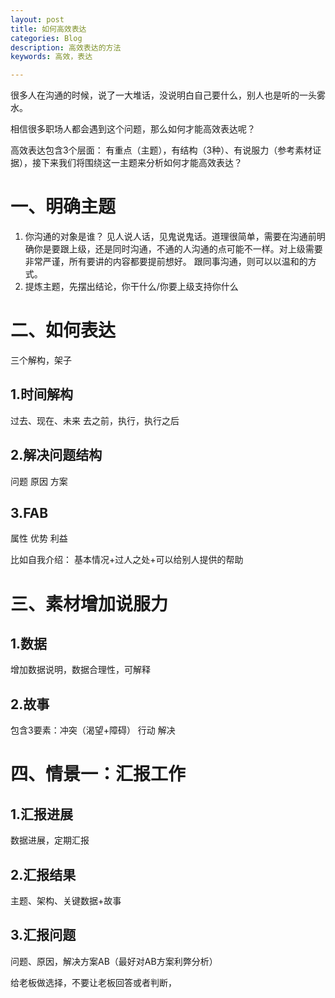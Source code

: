 ```yaml
---
layout: post
title: 如何高效表达
categories: Blog
description: 高效表达的方法
keywords: 高效，表达

---
```



很多人在沟通的时候，说了一大堆话，没说明白自己要什么，别人也是听的一头雾水。


相信很多职场人都会遇到这个问题，那么如何才能高效表达呢？


高效表达包含3个层面： 有重点（主题），有结构（3种）、有说服力（参考素材证据），接下来我们将围绕这一主题来分析如何才能高效表达？

# 一、明确主题

1. 你沟通的对象是谁？ 见人说人话，见鬼说鬼话。道理很简单，需要在沟通前明确你是要跟上级，还是同时沟通，不通的人沟通的点可能不一样。对上级需要非常严谨，所有要讲的内容都要提前想好。
跟同事沟通，则可以以温和的方式。
2. 提炼主题，先摆出结论，你干什么/你要上级支持你什么

# 二、如何表达

三个解构，架子

## 1.时间解构
过去、现在、未来
去之前，执行，执行之后

## 2.解决问题结构
问题 原因 方案

## 3.FAB

属性  优势 利益

比如自我介绍： 基本情况+过人之处+可以给别人提供的帮助



# 三、素材增加说服力

## 1.数据

增加数据说明，数据合理性，可解释

## 2.故事

包含3要素：冲突（渴望+障碍） 行动 解决

# 四、情景一：汇报工作

## 1.汇报进展 

数据进展，定期汇报

## 2.汇报结果

主题、架构、关键数据+故事

## 3.汇报问题

问题、原因，解决方案AB（最好对AB方案利弊分析）

给老板做选择，不要让老板回答或者判断，
